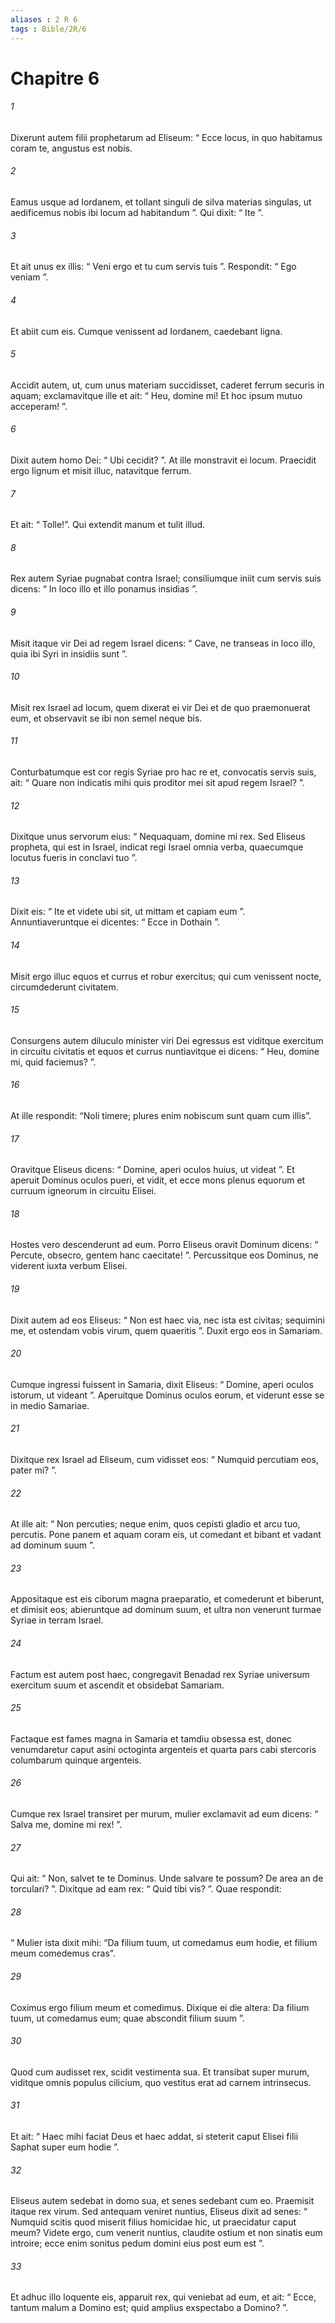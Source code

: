 ```yaml
---
aliases : 2 R 6
tags : Bible/2R/6
---
```


# Chapitre 6

###### 1
Dixerunt autem filii prophetarum ad Eliseum: “ Ecce locus, in quo habitamus coram te, angustus est nobis. 
###### 2
Eamus usque ad Iordanem, et tollant singuli de silva materias singulas, ut aedificemus nobis ibi locum ad habitandum ”. Qui dixit: “ Ite ”. 
###### 3
Et ait unus ex illis: “ Veni ergo et tu cum servis tuis ”. Respondit: “ Ego veniam ”. 
###### 4
Et abiit cum eis. Cumque venissent ad Iordanem, caedebant ligna. 
###### 5
Accidit autem, ut, cum unus materiam succidisset, caderet ferrum securis in aquam; exclamavitque ille et ait: “ Heu, domine mi! Et hoc ipsum mutuo acceperam! ”. 
###### 6
Dixit autem homo Dei: “ Ubi cecidit? ”. At ille monstravit ei locum. Praecidit ergo lignum et misit illuc, natavitque ferrum. 
###### 7
Et ait: “ Tolle!”. Qui extendit manum et tulit illud.
###### 8
Rex autem Syriae pugnabat contra Israel; consiliumque iniit cum servis suis dicens: “ In loco illo et illo ponamus insidias ”. 
###### 9
Misit itaque vir Dei ad regem Israel dicens: “ Cave, ne transeas in loco illo, quia ibi Syri in insidiis sunt ”. 
###### 10
Misit rex Israel ad locum, quem dixerat ei vir Dei et de quo praemonuerat eum, et observavit se ibi non semel neque bis.
###### 11
Conturbatumque est cor regis Syriae pro hac re et, convocatis servis suis, ait: “ Quare non indicatis mihi quis proditor mei sit apud regem Israel? ”. 
###### 12
Dixitque unus servorum eius: “ Nequaquam, domine mi rex. Sed Eliseus propheta, qui est in Israel, indicat regi Israel omnia verba, quaecumque locutus fueris in conclavi tuo ”. 
###### 13
Dixit eis: “ Ite et videte ubi sit, ut mittam et capiam eum ”. Annuntiaveruntque ei dicentes: “ Ecce in Dothain ”. 
###### 14
Misit ergo illuc equos et currus et robur exercitus; qui cum venissent nocte, circumdederunt civitatem.
###### 15
Consurgens autem diluculo minister viri Dei egressus est viditque exercitum in circuitu civitatis et equos et currus nuntiavitque ei dicens: “ Heu, domine mi, quid faciemus? ”. 
###### 16
At ille respondit: “Noli timere; plures enim nobiscum sunt quam cum illis”. 
###### 17
Oravitque Eliseus dicens: “ Domine, aperi oculos huius, ut videat ”. Et aperuit Dominus oculos pueri, et vidit, et ecce mons plenus equorum et curruum igneorum in circuitu Elisei.
###### 18
Hostes vero descenderunt ad eum. Porro Eliseus oravit Dominum dicens: “ Percute, obsecro, gentem hanc caecitate! ”. Percussitque eos Dominus, ne viderent iuxta verbum Elisei. 
###### 19
Dixit autem ad eos Eliseus: “ Non est haec via, nec ista est civitas; sequimini me, et ostendam vobis virum, quem quaeritis ”. Duxit ergo eos in Samariam. 
###### 20
Cumque ingressi fuissent in Samaria, dixit Eliseus: “ Domine, aperi oculos istorum, ut videant ”. Aperuitque Dominus oculos eorum, et viderunt esse se in medio Samariae.
###### 21
Dixitque rex Israel ad Eliseum, cum vidisset eos: “ Numquid percutiam eos, pater mi? ”. 
###### 22
At ille ait: “ Non percuties; neque enim, quos cepisti gladio et arcu tuo, percutis. Pone panem et aquam coram eis, ut comedant et bibant et vadant ad dominum suum ”. 
###### 23
Appositaque est eis ciborum magna praeparatio, et comederunt et biberunt, et dimisit eos; abieruntque ad dominum suum, et ultra non venerunt turmae Syriae in terram Israel.
###### 24
Factum est autem post haec, congregavit Benadad rex Syriae universum exercitum suum et ascendit et obsidebat Samariam. 
###### 25
Factaque est fames magna in Samaria et tamdiu obsessa est, donec venumdaretur caput asini octoginta argenteis et quarta pars cabi stercoris columbarum quinque argenteis.
###### 26
Cumque rex Israel transiret per murum, mulier exclamavit ad eum dicens: “ Salva me, domine mi rex! ”. 
###### 27
Qui ait: “ Non, salvet te te Dominus. Unde salvare te possum? De area an de torculari? ”. Dixitque ad eam rex: “ Quid tibi vis? ”. Quae respondit: 
###### 28
“ Mulier ista dixit mihi: “Da filium tuum, ut comedamus eum hodie, et filium meum comedemus cras”. 
###### 29
Coximus ergo filium meum et comedimus. Dixique ei die altera: Da filium tuum, ut comedamus eum; quae abscondit filium suum ”. 
###### 30
Quod cum audisset rex, scidit vestimenta sua. Et transibat super murum, viditque omnis populus cilicium, quo vestitus erat ad carnem intrinsecus. 
###### 31
Et ait: “ Haec mihi faciat Deus et haec addat, si steterit caput Elisei filii Saphat super eum hodie ”.
###### 32
Eliseus autem sedebat in domo sua, et senes sedebant cum eo. Praemisit itaque rex virum. Sed antequam veniret nuntius, Eliseus dixit ad senes: “ Numquid scitis quod miserit filius homicidae hic, ut praecidatur caput meum? Videte ergo, cum venerit nuntius, claudite ostium et non sinatis eum introire; ecce enim sonitus pedum domini eius post eum est ”. 
###### 33
Et adhuc illo loquente eis, apparuit rex, qui veniebat ad eum, et ait: “ Ecce, tantum malum a Domino est; quid amplius exspectabo a Domino? ”.
